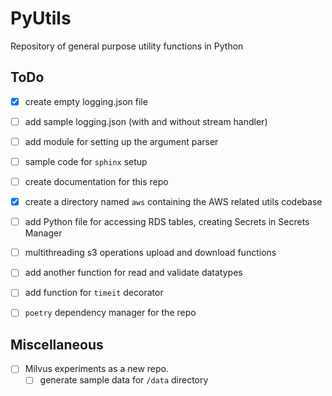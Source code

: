 # PyUtils
Repository of general purpose utility functions in Python

## ToDo
- [x] create empty logging.json file
- [ ] add sample logging.json (with and without stream handler)
- [ ] add module for setting up the argument parser
- [ ] sample code for `sphinx` setup
- [ ] create documentation for this repo
- [x] create a directory named `aws` containing the AWS related utils codebase
- [ ] add Python file for accessing RDS tables, creating Secrets in Secrets Manager
- [ ] multithreading s3 operations upload and download functions
- [ ] add another function for read and validate datatypes
- [ ] add function for `timeit` decorator
- [ ] `poetry` dependency manager for the repo


## Miscellaneous 
- [ ] Milvus experiments as a new repo.
  - [ ] generate sample data for `/data` directory 